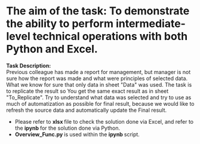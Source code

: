 # The aim of the task: To demonstrate the ability to perform intermediate-level technical operations with both Python and Excel.

<b> Task Description: </b>
<br>
Previous colleague has made a report for management, but manager is not sure how the report was made and what were principles of selected data.
What we know for sure that only data in sheet "Data" was used. The task is to replicate the result so You get the same exact result as in sheet "To_Replicate".
Try to understand what data was selected and try to use as much of automatization as possible for final result, 
because we would like to refresh the source data and automatically update the Final result.

- Please refer to <b> xlsx </b> file to check the solution done via Excel, and refer to the <b> ipynb </b> for the solution done via Python.
- <b> Overview_Func.py </b> is used within the <b> ipynb </b> script.
